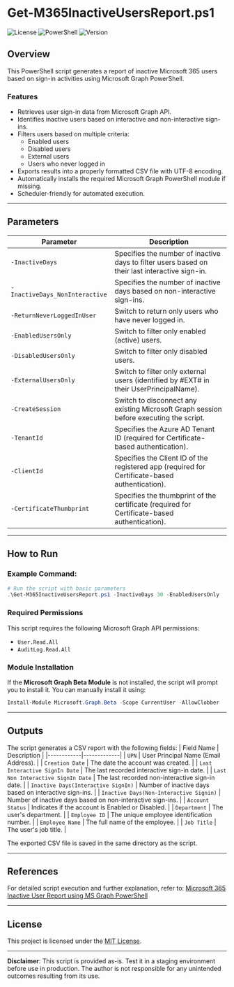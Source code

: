 # Get-M365InactiveUsersReport.ps1

![License](https://img.shields.io/badge/license-MIT-blue.svg)
![PowerShell](https://img.shields.io/badge/powershell-5.1%2B-blue.svg)
![Version](https://img.shields.io/badge/version-1.4-green.svg)

## Overview
This PowerShell script generates a report of inactive Microsoft 365 users based on sign-in activities using Microsoft Graph PowerShell.

### Features
- Retrieves user sign-in data from Microsoft Graph API.
- Identifies inactive users based on interactive and non-interactive sign-ins.
- Filters users based on multiple criteria:
  - Enabled users
  - Disabled users
  - External users
  - Users who never logged in
- Exports results into a properly formatted CSV file with UTF-8 encoding.
- Automatically installs the required Microsoft Graph PowerShell module if missing.
- Scheduler-friendly for automated execution.

---

## Parameters
| Parameter                      | Description |
|--------------------------------|-------------|
| `-InactiveDays`                | Specifies the number of inactive days to filter users based on their last interactive sign-in. |
| `-InactiveDays_NonInteractive` | Specifies the number of inactive days based on non-interactive sign-ins. |
| `-ReturnNeverLoggedInUser`     | Switch to return only users who have never logged in. |
| `-EnabledUsersOnly`            | Switch to filter only enabled (active) users. |
| `-DisabledUsersOnly`           | Switch to filter only disabled users. |
| `-ExternalUsersOnly`           | Switch to filter only external users (identified by #EXT# in their UserPrincipalName). |
| `-CreateSession`               | Switch to disconnect any existing Microsoft Graph session before executing the script. |
| `-TenantId`                    | Specifies the Azure AD Tenant ID (required for Certificate-based authentication). |
| `-ClientId`                    | Specifies the Client ID of the registered app (required for Certificate-based authentication). |
| `-CertificateThumbprint`       | Specifies the thumbprint of the certificate (required for Certificate-based authentication). |

---

## How to Run
### Example Command:
```powershell
# Run the script with basic parameters
.\Get-M365InactiveUsersReport.ps1 -InactiveDays 30 -EnabledUsersOnly
```

### Required Permissions
This script requires the following Microsoft Graph API permissions:
- `User.Read.All`
- `AuditLog.Read.All`

### Module Installation
If the **Microsoft Graph Beta Module** is not installed, the script will prompt you to install it. You can manually install it using:
```powershell
Install-Module Microsoft.Graph.Beta -Scope CurrentUser -AllowClobber
```

---

## Outputs
The script generates a CSV report with the following fields:
| Field Name | Description |
|------------|-------------|
| `UPN` | User Principal Name (Email Address). |
| `Creation Date` | The date the account was created. |
| `Last Interactive SignIn Date` | The last recorded interactive sign-in date. |
| `Last Non Interactive SignIn Date` | The last recorded non-interactive sign-in date. |
| `Inactive Days(Interactive SignIn)` | Number of inactive days based on interactive sign-ins. |
| `Inactive Days(Non-Interactive Signin)` | Number of inactive days based on non-interactive sign-ins. |
| `Account Status` | Indicates if the account is Enabled or Disabled. |
| `Department` | The user's department. |
| `Employee ID` | The unique employee identification number. |
| `Employee Name` | The full name of the employee. |
| `Job Title` | The user's job title. |


The exported CSV file is saved in the same directory as the script.

---

## References
For detailed script execution and further explanation, refer to:
[Microsoft 365 Inactive User Report using MS Graph PowerShell](https://o365reports.com/2023/06/21/microsoft-365-inactive-user-report-ms-graph-powershell/)

---

## License
This project is licensed under the [MIT License](https://opensource.org/licenses/MIT).

---

**Disclaimer**: This script is provided as-is. Test it in a staging environment before use in production. The author is not responsible for any unintended outcomes resulting from its use.

